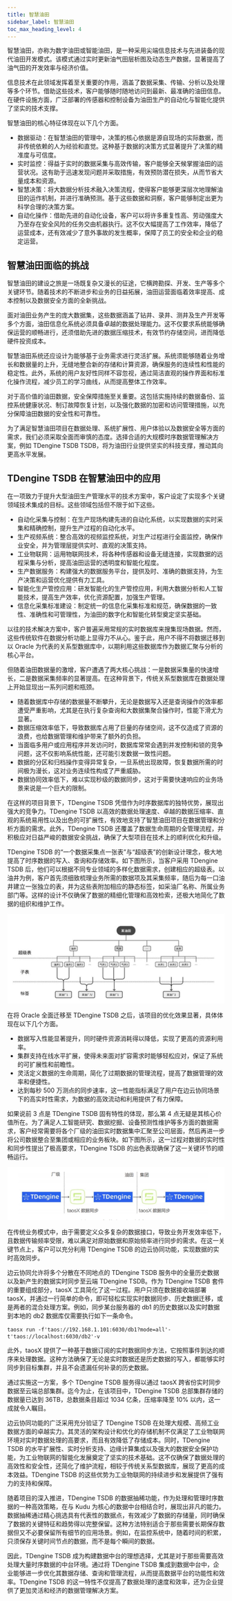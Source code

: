 ```yaml
---
title: 智慧油田
sidebar_label: 智慧油田
toc_max_heading_level: 4
---
```


智慧油田，亦称为数字油田或智能油田，是一种采用尖端信息技术与先进装备的现代油田开发模式。该模式通过实时更新油气田层析图及动态生产数据，显著提高了油气田的开发效率与经济价值。

信息技术在此领域发挥着至关重要的作用，涵盖了数据采集、传输、分析以及处理等多个环节。借助这些技术，客户能够随时随地访问到最新、最准确的油田信息。在硬件设施方面，广泛部署的传感器和控制设备为油田生产的自动化与智能化提供了坚实的技术支撑。

智慧油田的核心特征体现在以下几个方面。
- 数据驱动：在智慧油田的管理中，决策的核心依据是源自现场的实际数据，而非传统依赖的人为经验和直觉。这种基于数据的决策方式显著提升了决策的精准度与可信度。
- 实时监控：得益于实时的数据采集与高效传输，客户能够全天候掌握油田的运营状况。这有助于迅速发现问题并采取措施，有效预防潜在损失，从而节省大量成本和资源。
- 智慧决策：将大数据分析技术融入决策流程，使得客户能够更深层次地理解油田的运作机制，并进行准确预测。基于这些数据和洞察，客户能够制定出更为科学合理的决策方案。
- 自动化操作：借助先进的自动化设备，客户可以将许多重复性高、劳动强度大乃至存在安全风险的任务交由机器执行。这不仅大幅提高了工作效率，降低了运营成本，还有效减少了意外事故的发生概率，保障了员工的安全和企业的稳定运营。

## 智慧油田面临的挑战

智慧油田的建设之旅是一场既复杂又漫长的征途，它横跨勘探、开发、生产等多个关键环节。随着技术的不断进步和业务的日益拓展，油田运营面临着效率提高、成本控制以及数据安全方面的全新挑战。

面对油田业务产生的庞大数据集，这些数据涵盖了钻井、录井、测井及生产开发等多个方面，油田信息化系统必须具备卓越的数据处理能力。这不仅要求系统能够确保运营的顺畅进行，还须借助先进的数据压缩技术，有效节约存储空间，进而降低硬件投资成本。

智慧油田系统还应设计为能够基于业务需求进行灵活扩展。系统须能够随着业务增长和数据量的上升，无缝地整合新的存储和计算资源，确保服务的连续性和性能的稳定性。此外，系统的用户友好性同样不容忽视，通过简洁直观的操作界面和标准化操作流程，减少员工的学习曲线，从而提高整体工作效率。

对于高价值的油田数据，安全保障措施至关重要。这包括实施持续的数据备份、监控系统健康状况、制订故障恢复计划，以及强化数据的加密和访问管理措施，以充分保障油田数据的安全性和可靠性。

为了满足智慧油田项目在数据处理、系统扩展性、用户体验以及数据安全等方面的需求，我们必须采取全面而审慎的态度。选择合适的大规模时序数据管理解决方案，例如 TDengine TSDB TSDB，将为油田行业提供坚实的科技支撑，推动其向更高水平发展。

## TDengine TSDB 在智慧油田中的应用

在一项致力于提升大型油田生产管理水平的技术方案中，客户设定了实现多个关键领域技术集成的目标。这些领域包括但不限于如下这些。
- 自动化采集与控制：在生产现场构建先进的自动化系统，以实现数据的实时采集和精确控制，提升生产过程的自动化水平。
- 生产视频系统：整合高效的视频监控系统，对生产过程进行全面监控，确保作业安全，并为管理层提供实时、直观的决策支持。
- 工业物联网：运用物联网技术，将各种传感器和设备无缝连接，实现数据的远程采集与分析，提高油田运营的透明度和智能化程度。
- 生产数据服务：构建强大的数据服务平台，提供及时、准确的数据支持，为生产决策和运营优化提供有力工具。
- 智能化生产管控应用：研发智能化的生产管控应用，利用大数据分析和人工智能技术，提高生产效率，优化资源配置，加强生产管理。
- 信息化采集标准建设：制定统一的信息化采集标准和规范，确保数据的一致性、准确性和可管理性，为油田的数字化和智能化转型奠定坚实基础。

以往的技术解决方案中，客户普遍采用常规的实时数据库来搜集现场数据。然而，这些传统软件在数据分析功能上显得力不从心。鉴于此，用户不得不将数据迁移到以 Oracle 为代表的关系型数据库中，以期利用这些数据库作为数据汇聚与分析的核心平台。

但随着油田数据量的激增，客户遭遇了两大核心挑战：一是数据采集量的快速增长，二是数据采集频率的显著提高。在这种背景下，传统关系型数据库在数据处理上开始显现出一系列问题和瓶颈。

- 随着数据库中存储的数据量不断攀升，无论是数据写入还是查询操作的效率都遭受严重影响，尤其是在执行复杂查询和大数据集聚合操作时，性能下滑尤为显著。
- 数据压缩效率低下，导致数据库占用了巨量的存储空间，这不仅造成了资源的浪费，也给数据管理和维护带来了额外的负担。
- 当面临多用户或应用程序并发访问时，数据库常常会遇到并发控制和锁的竞争问题，这不仅影响系统性能，还可能引发数据一致性问题。
- 数据的分区和归档操作变得异常复杂，一旦系统出现故障，恢复数据所需的时间极为漫长，这对业务连续性构成了严重威胁。
- 数据协同效率低下，难以实现秒级的数据同步，这对于需要快速响应的业务场景来说是一个巨大的限制。

在这样的项目背景下，TDengine TSDB 凭借作为时序数据库的独特优势，展现出强大的竞争力。TDengine TSDB 以高效的数据处理速度、卓越的数据压缩率、直观的系统易用性以及出色的可扩展性，有效地支持了智慧油田项目在数据管理和分析方面的需求。此外，TDengine TSDB 还覆盖了数据生命周期的全管理流程，并积极应对日益严峻的数据安全挑战，确保了大型项目在技术上的顺利优化和升级。

TDengine TSDB 的“一个数据采集点一张表”与“超级表”的创新设计理念，极大地提高了时序数据的写入、查询和存储效率。如下图所示，当客户采用 TDengine TSDB 后，他们可以根据不同专业领域的多样化数据需求，创建相应的超级表。以油井为例，客户首先须细致梳理业务所需的数据项及其采集频率，随后为每一口油井建立一张独立的表，并为这些表附加相应的静态标签，如采油厂名称、所属业务部门等。这样的设计不仅确保了数据的精细化管理和高效检索，还极大地简化了数据的组织和维护工作。

![TDengine TSDB 在智慧油田中的应用](./oil-1.png)

在将 Oracle 全面迁移至 TDengine TSDB 之后，该项目的优化效果显著，具体体现在以下几个方面。
- 数据写入性能显著提升，同时硬件资源消耗得以降低，实现了更高的资源利用率。
- 集群支持在线水平扩展，使得未来面对扩容需求时能够轻松应对，保证了系统的可扩展性和前瞻性。
- 灵活定义数据的生命周期，简化了过期数据的管理流程，提高了数据管理的效率和便捷性。
- 达到每秒 500 万测点的同步速率，这一性能指标满足了用户在边云协同场景下的高实时性需求，为数据的高效流动和利用提供了有力保障。

如果说前 3 点是 TDengine TSDB 固有特性的体现，那么第 4 点无疑是其核心价值所在。为了满足人工智能研究、数据挖掘、设备预测性维护等多方面的数据需求，客户经常需要将各个厂级的油田实时数据集中汇聚至公司层面，然后再进一步将公司数据整合至集团或相应的业务板块。如下图所示，这一过程对数据的实时性和同步性提出了极高要求，TDengine TSDB 的出色表现确保了这一关键环节的顺畅运行。

![智慧油田边云同步](./oil-2.png)

在传统业务模式中，由于需要定义众多复杂的数据接口，导致业务开发效率低下，且数据传输频率受限，难以满足对原始数据和原始频率进行同步的需求。在这一关键节点上，客户可以充分利用 TDengine TSDB 的边云协同功能，实现数据的实时高效同步。

边云协同允许将多个分散在不同地点的 TDengine TSDB 服务中的全量历史数据以及新产生的数据实时同步至云端 TDengine TSDB。作为 TDengine TSDB 套件的重要组成部分，taosX 工具简化了这一过程。用户只须在数据接收端部署 taosX，并通过一行简单的命令，即可轻松实现实时数据同步、历史数据迁移，或是两者的混合处理方案。例如，同步某台服务器的 db1 的历史数据以及实时数据到本地的 db2 数据库仅需要执行如下一条命令。
```shell
taosx run -f'taos://192.168.1.101:6030/db1?mode=all'-t'taos://localhost:6030/db2'-v
```

此外，taosX 提供了一种基于数据订阅的实时数据同步方法，它按照事件到达的顺序来处理数据。这种方法确保了无论是实时数据还是历史数据的写入，都能够实时同步到目标集群，并且不会遗漏任何补录的历史数据。

通过实施这一方案，多个 TDengine TSDB 服务得以通过 taosX 跨省份实时同步数据至云端总部集群。迄今为止，在该项目中，TDengine TSDB 总部集群存储的数据量已达到 36TB，总数据条目超过 1034 亿条，压缩率降至 10% 以内，这一成就令人瞩目。

边云协同功能的广泛采用充分验证了 TDengine TSDB 在处理大规模、高频工业数据方面的卓越实力。其灵活的架构设计和优化的存储机制不仅满足了工业物联网环境对实时数据处理的高要求，而且有效降低了存储成本。同时，TDengine TSDB 的水平扩展性、实时分析支持、边缘计算集成以及强大的数据安全保护功能，为工业物联网的智能化发展奠定了坚实的技术基础。这不仅确保了数据处理的高效性和安全性，还简化了维护流程，相较于传统关系型数据库，展现了更高的成本效益。TDengine TSDB 的这些优势为工业物联网的持续进步和发展提供了强有力的支持和保障。

随着项目的深入推进，TDengine TSDB 的数据抽稀功能，作为处理和管理时序数据的一种高效策略，在与 Kudu 为核心的数据中台相结合时，展现出非凡的能力。数据抽稀通过精心挑选具有代表性的数据点，有效减少了数据的存储量，同时确保了数据的关键特征和趋势得以完整保留。这种方法特别适合于那些需要长期保存数据但又不必要保留所有细节的应用场景。例如，在监控系统中，随着时间的积累，只须保存关键时间节点的数据，而不是每个瞬间的数据。

因此，TDengine TSDB 成为构建数据中台的理想选择，尤其是对于那些需要高效处理大量时序数据的中台环境。通过将 TDengine TSDB 集成到数据中台中，企业能够进一步优化其数据存储、查询和管理流程，从而提高数据平台的功能性和效率。TDengine TSDB 的这一特性不仅提高了数据处理的速度和效率，还为企业提供了更加灵活和经济的数据管理解决方案。